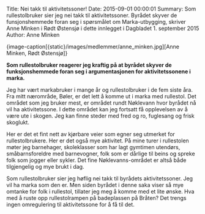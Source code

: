 Title: Nei takk til aktivitetssoner! 
Date: 2015-09-01 00:00:01
Summary: Som rullestolbruker sier jeg nei takk til aktivitetssoner. Byrådet skyver de funsjonshemmede foran seg i spørsmålet om Marka-utbygging, skriver Anne Minken i Rødt Østensjø i dette innlegget i Dagbladet 1. september 2015 
Author: Anne Minken 

{image-caption[{static}/images/medlemmer/anne_minken.jpg][Anne Minken, Rødt Østensjø]}

**Som rullestolbruker reagerer jeg kraftig på at byrådet skyver de funksjonshemmede foran seg i argumentasjonen for aktivitetssonene i marka.**

Jeg har vært markabruker i mange år og rullestolbruker i de fem siste åra. Fra mitt nærområde, Bøler, er det lett å komme ut i marka med rullestol. Det området som jeg bruker mest, er området rundt Nøklevann hvor byrådet nå vil ha aktivitetssone. I dette området kan jeg fortsatt få opplevelsen av å være ute i skogen. Jeg kan finne steder med fred og ro, fuglesang og frisk skoglukt.

Her er det et fint nett av kjørbare veier som egner seg utmerket for rullestolbrukere. Her er det også mye aktivitet. På mine turer i rullestolen møter jeg barnehager, skoleklasser som har lagt gymtimen utendørs, småbarnsforeldre med barnevogner, folk som er dårlige til beins og spreke folk som jogger eller sykler. Det fine Nøklevanns-området er altså både tilgjengelig og mye brukt i dag.

Som rullestolbruker sier jeg høflig nei takk til byrådets aktivitetssoner. Jeg vil ha marka som den er. Men siden byrådet i denne saka viser så mye omtanke for folk i rullestol, tillater jeg meg å komme med et lite ønske. Hva med å ruste opp rullestolrampen på badeplassen på Bråten? Det trengs ingen omregulering til aktivitetssone for å få til det.